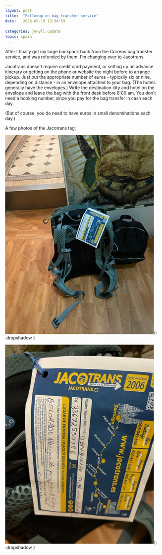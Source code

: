 ```yaml
---
layout: post
title:  "Followup on bag transfer service"
date:   2023-09-19 12:34:59

categories: jekyll update
topic: spain
---
```


After I finally got my large backpack back from the Correos bag transfer service,
and was refunded by them.  I'm changing over to Jacotrans.

Jacotrans doesn't require credit card payment, or setting up an advance itinerary
or getting on the phone or website the night before to arrange pickup.  Just put
the appropriate number of euros - typically six or nine, depending on distance - in an envelope
attached to your bag.  (The hotels generally
have the envelopes.)  Write the destination city and hotel
on the envelope and leave the bag with the front desk before
8:00 am.  You don't need a booking number, since you pay for the bag transfer in cash each day.

(But of course, you do need to have euros in small denominations each day.)

A few photos of the Jacotrans tag:

![Bags with luggage tag](/images/spain/2023-09-22/bagswithtags.jpeg){: .dropshadow }

![Luggage tag](/images/spain/2023-09-22/tagdetail.jpeg){: .dropshadow }
